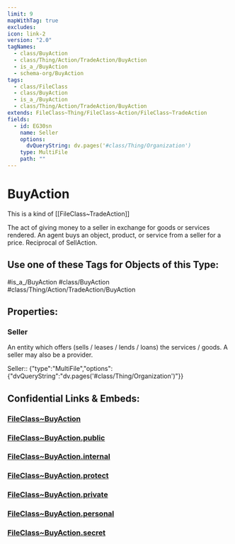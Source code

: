 ```yaml
---
limit: 9
mapWithTag: true
excludes: 
icon: link-2
version: "2.0"
tagNames:
  - class/BuyAction
  - class/Thing/Action/TradeAction/BuyAction
  - is_a_/BuyAction
  - schema-org/BuyAction
tags:
  - class/FileClass
  - class/BuyAction
  - is_a_/BuyAction
  - class/Thing/Action/TradeAction/BuyAction
extends: FileClass~Thing/FileClass~Action/FileClass~TradeAction
fields:
  - id: EG30sn
    name: Seller
    options:
      dvQueryString: dv.pages('#class/Thing/Organization')
    type: MultiFile
    path: ""
---
```


# BuyAction
This is a kind of [[FileClass~TradeAction]]

The act of giving money to a seller in exchange for goods or services rendered. An agent buys an object, product, or service from a seller for a price. Reciprocal of SellAction.


## Use one of these Tags for Objects of this Type:

#is_a_/BuyAction
#class/BuyAction
#class/Thing/Action/TradeAction/BuyAction

## Properties:

### Seller
An entity which offers (sells / leases / lends / loans) the services / goods.  A seller may also be a provider.

Seller:: {"type":"MultiFile","options":{"dvQueryString":"dv.pages('#class/Thing/Organization')"}}


## Confidential Links & Embeds: 

### [FileClass~BuyAction](/_Standards/fileClass/FileClass~Thing/FileClass~Action/FileClass~TradeAction/FileClass~BuyAction.md) 

### [FileClass~BuyAction.public](/_public/fileClass/FileClass~Thing/FileClass~Action/FileClass~TradeAction/FileClass~BuyAction.public.md) 

### [FileClass~BuyAction.internal](/_internal/fileClass/FileClass~Thing/FileClass~Action/FileClass~TradeAction/FileClass~BuyAction.internal.md) 

### [FileClass~BuyAction.protect](/_protect/fileClass/FileClass~Thing/FileClass~Action/FileClass~TradeAction/FileClass~BuyAction.protect.md) 

### [FileClass~BuyAction.private](/_private/fileClass/FileClass~Thing/FileClass~Action/FileClass~TradeAction/FileClass~BuyAction.private.md) 

### [FileClass~BuyAction.personal](/_personal/fileClass/FileClass~Thing/FileClass~Action/FileClass~TradeAction/FileClass~BuyAction.personal.md) 

### [FileClass~BuyAction.secret](/_secret/fileClass/FileClass~Thing/FileClass~Action/FileClass~TradeAction/FileClass~BuyAction.secret.md)

